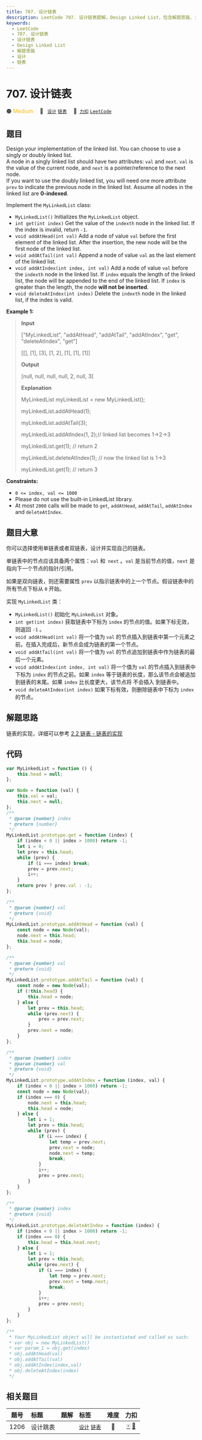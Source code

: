 ```yaml
---
title: 707. 设计链表
description: LeetCode 707. 设计链表题解，Design Linked List，包含解题思路、复杂度分析以及完整的 JavaScript 代码实现。
keywords:
  - LeetCode
  - 707. 设计链表
  - 设计链表
  - Design Linked List
  - 解题思路
  - 设计
  - 链表
---
```


# 707. 设计链表

🟠 <font color=#ffb800>Medium</font>&emsp; 🔖&ensp; [`设计`](/tag/design.md) [`链表`](/tag/linked-list.md)&emsp; 🔗&ensp;[`力扣`](https://leetcode.cn/problems/design-linked-list) [`LeetCode`](https://leetcode.com/problems/design-linked-list)

## 题目

Design your implementation of the linked list. You can choose to use a singly
or doubly linked list.  
A node in a singly linked list should have two attributes: `val` and `next`.
`val` is the value of the current node, and `next` is a pointer/reference to
the next node.  
If you want to use the doubly linked list, you will need one more attribute
`prev` to indicate the previous node in the linked list. Assume all nodes in
the linked list are **0-indexed**.

Implement the `MyLinkedList` class:

- `MyLinkedList()` Initializes the `MyLinkedList` object.
- `int get(int index)` Get the value of the `indexth` node in the linked list. If the index is invalid, return `-1`.
- `void addAtHead(int val)` Add a node of value `val` before the first element of the linked list. After the insertion, the new node will be the first node of the linked list.
- `void addAtTail(int val)` Append a node of value `val` as the last element of the linked list.
- `void addAtIndex(int index, int val)` Add a node of value `val` before the `indexth` node in the linked list. If `index` equals the length of the linked list, the node will be appended to the end of the linked list. If `index` is greater than the length, the node **will not be inserted**.
- `void deleteAtIndex(int index)` Delete the `indexth` node in the linked list, if the index is valid.

**Example 1:**

> **Input**
>
> ["MyLinkedList", "addAtHead", "addAtTail", "addAtIndex", "get", "deleteAtIndex", "get"]
>
> [[], [1], [3], [1, 2], [1], [1], [1]]
>
> **Output**
>
> [null, null, null, null, 2, null, 3]
>
> **Explanation**
>
> MyLinkedList myLinkedList = new MyLinkedList();
>
> myLinkedList.addAtHead(1);
>
> myLinkedList.addAtTail(3);
>
> myLinkedList.addAtIndex(1, 2);// linked list becomes 1->2->3
>
> myLinkedList.get(1); // return 2
>
> myLinkedList.deleteAtIndex(1); // now the linked list is 1->3
>
> myLinkedList.get(1); // return 3

**Constraints:**

- `0 <= index, val <= 1000`
- Please do not use the built-in LinkedList library.
- At most `2000` calls will be made to `get`, `addAtHead`, `addAtTail`, `addAtIndex` and `deleteAtIndex`.

## 题目大意

你可以选择使用单链表或者双链表，设计并实现自己的链表。

单链表中的节点应该具备两个属性：`val` 和` next` 。`val` 是当前节点的值，`next` 是指向下一个节点的指针/引用。

如果是双向链表，则还需要属性 `prev` 以指示链表中的上一个节点。假设链表中的所有节点下标从 `0` 开始。

实现 `MyLinkedList` 类：

- `MyLinkedList()` 初始化 `MyLinkedList` 对象。
- `int get(int index)` 获取链表中下标为 `index` 的节点的值。如果下标无效，则返回 `-1` 。
- `void addAtHead(int val)` 将一个值为 `val` 的节点插入到链表中第一个元素之前。在插入完成后，新节点会成为链表的第一个节点。
- `void addAtTail(int val)` 将一个值为 `val` 的节点追加到链表中作为链表的最后一个元素。
- `void addAtIndex(int index, int val)` 将一个值为 `val` 的节点插入到链表中下标为 `index` 的节点之前。如果 `index` 等于链表的长度，那么该节点会被追加到链表的末尾。如果 `index` 比长度更大，该节点将 不会插入 到链表中。
- `void deleteAtIndex(int index)` 如果下标有效，则删除链表中下标为 `index` 的节点。

## 解题思路

链表的实现，详细可以参考 [2.2 链表 - 链表的实现](https://2xiao.github.io/leetcode-js/book/linked_list.html#%E9%93%BE%E8%A1%A8%E7%9A%84%E5%AE%9E%E7%8E%B0)

## 代码

```javascript
var MyLinkedList = function () {
	this.head = null;
};

var Node = function (val) {
	this.val = val;
	this.next = null;
};
/**
 * @param {number} index
 * @return {number}
 */
MyLinkedList.prototype.get = function (index) {
	if (index < 0 || index > 1000) return -1;
	let i = 0;
	let prev = this.head;
	while (prev) {
		if (i === index) break;
		prev = prev.next;
		i++;
	}
	return prev ? prev.val : -1;
};

/**
 * @param {number} val
 * @return {void}
 */
MyLinkedList.prototype.addAtHead = function (val) {
	const node = new Node(val);
	node.next = this.head;
	this.head = node;
};

/**
 * @param {number} val
 * @return {void}
 */
MyLinkedList.prototype.addAtTail = function (val) {
	const node = new Node(val);
	if (!this.head) {
		this.head = node;
	} else {
		let prev = this.head;
		while (prev.next) {
			prev = prev.next;
		}
		prev.next = node;
	}
};

/**
 * @param {number} index
 * @param {number} val
 * @return {void}
 */
MyLinkedList.prototype.addAtIndex = function (index, val) {
	if (index < 0 || index > 1000) return -1;
	const node = new Node(val);
	if (index === 0) {
		node.next = this.head;
		this.head = node;
	} else {
		let i = 1;
		let prev = this.head;
		while (prev) {
			if (i === index) {
				let temp = prev.next;
				prev.next = node;
				node.next = temp;
				break;
			}
			i++;
			prev = prev.next;
		}
	}
};

/**
 * @param {number} index
 * @return {void}
 */
MyLinkedList.prototype.deleteAtIndex = function (index) {
	if (index < 0 || index > 1000) return -1;
	if (index === 0) {
		this.head = this.head.next;
	} else {
		let i = 1;
		let prev = this.head;
		while (prev.next) {
			if (i === index) {
				let temp = prev.next;
				prev.next = temp.next;
				break;
			}
			i++;
			prev = prev.next;
		}
	}
};

/**
 * Your MyLinkedList object will be instantiated and called as such:
 * var obj = new MyLinkedList()
 * var param_1 = obj.get(index)
 * obj.addAtHead(val)
 * obj.addAtTail(val)
 * obj.addAtIndex(index,val)
 * obj.deleteAtIndex(index)
 */
```

## 相关题目

<!-- prettier-ignore -->
| 题号 | 标题 | 题解 | 标签 | 难度 | 力扣 |
| :------: | :------ | :------: | :------ | :------: | :------: |
| 1206 | 设计跳表 |  |  [`设计`](/tag/design.md) [`链表`](/tag/linked-list.md) | 🔴 | [🀄️](https://leetcode.cn/problems/design-skiplist) [🔗](https://leetcode.com/problems/design-skiplist) |